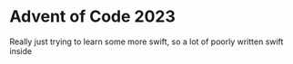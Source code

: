 #  Advent of Code 2023

Really just trying to learn some more swift, so a lot of poorly written swift inside
